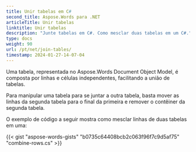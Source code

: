 ```yaml
---
title: Unir tabelas em C#
second_title: Aspose.Words para .NET
articleTitle: Unir tabelas
linktitle: Unir tabelas
description: "Junte tabelas em C#. Como mesclar duas tabelas em um C#."
type: docs
weight: 90
url: /pt/net/join-tables/
timestamp: 2024-01-27-14-07-04
---
```


Uma tabela, representada no Aspose.Words Document Object Model, é composta por linhas e células independentes, facilitando a união de tabelas.

Para manipular uma tabela para se juntar a outra tabela, basta mover as linhas da segunda tabela para o final da primeira e remover o contêiner da segunda tabela.

O exemplo de código a seguir mostra como mesclar linhas de duas tabelas em uma:

{{< gist "aspose-words-gists" "b0735c64408bcb2c063f96f7c9d5af75" "combine-rows.cs" >}}
